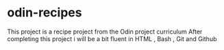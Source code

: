 # odin-recipes
This project is a recipe project from the Odin project curriculum 
After completing this project i will be a bit fluent in HTML , Bash ,  Git and Github 